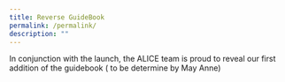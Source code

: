 ```yaml
---
title: Reverse GuideBook
permalink: /permalink/
description: ""
---
```

In conjunction with the launch, the ALICE team is proud to reveal our first addition of the guidebook ( to be determine by May Anne)